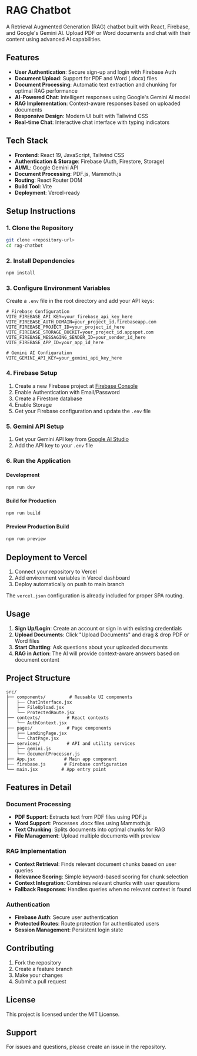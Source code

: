 # RAG Chatbot

A Retrieval Augmented Generation (RAG) chatbot built with React, Firebase, and Google's Gemini AI. Upload PDF or Word documents and chat with their content using advanced AI capabilities.

## Features

- **User Authentication**: Secure sign-up and login with Firebase Auth
- **Document Upload**: Support for PDF and Word (.docx) files
- **Document Processing**: Automatic text extraction and chunking for optimal RAG performance
- **AI-Powered Chat**: Intelligent responses using Google's Gemini AI model
- **RAG Implementation**: Context-aware responses based on uploaded documents
- **Responsive Design**: Modern UI built with Tailwind CSS
- **Real-time Chat**: Interactive chat interface with typing indicators

## Tech Stack

- **Frontend**: React 19, JavaScript, Tailwind CSS
- **Authentication & Storage**: Firebase (Auth, Firestore, Storage)
- **AI/ML**: Google Gemini API
- **Document Processing**: PDF.js, Mammoth.js
- **Routing**: React Router DOM
- **Build Tool**: Vite
- **Deployment**: Vercel-ready

## Setup Instructions

### 1. Clone the Repository
```bash
git clone <repository-url>
cd rag-chatbot
```

### 2. Install Dependencies
```bash
npm install
```

### 3. Configure Environment Variables
Create a `.env` file in the root directory and add your API keys:

```env
# Firebase Configuration
VITE_FIREBASE_API_KEY=your_firebase_api_key_here
VITE_FIREBASE_AUTH_DOMAIN=your_project_id.firebaseapp.com
VITE_FIREBASE_PROJECT_ID=your_project_id_here
VITE_FIREBASE_STORAGE_BUCKET=your_project_id.appspot.com
VITE_FIREBASE_MESSAGING_SENDER_ID=your_sender_id_here
VITE_FIREBASE_APP_ID=your_app_id_here

# Gemini AI Configuration
VITE_GEMINI_API_KEY=your_gemini_api_key_here
```

### 4. Firebase Setup
1. Create a new Firebase project at [Firebase Console](https://console.firebase.google.com/)
2. Enable Authentication with Email/Password
3. Create a Firestore database
4. Enable Storage
5. Get your Firebase configuration and update the `.env` file

### 5. Gemini API Setup
1. Get your Gemini API key from [Google AI Studio](https://makersuite.google.com/app/apikey)
2. Add the API key to your `.env` file

### 6. Run the Application

#### Development
```bash
npm run dev
```

#### Build for Production
```bash
npm run build
```

#### Preview Production Build
```bash
npm run preview
```

## Deployment to Vercel

1. Connect your repository to Vercel
2. Add environment variables in Vercel dashboard
3. Deploy automatically on push to main branch

The `vercel.json` configuration is already included for proper SPA routing.

## Usage

1. **Sign Up/Login**: Create an account or sign in with existing credentials
2. **Upload Documents**: Click "Upload Documents" and drag & drop PDF or Word files
3. **Start Chatting**: Ask questions about your uploaded documents
4. **RAG in Action**: The AI will provide context-aware answers based on document content

## Project Structure

```
src/
├── components/         # Reusable UI components
│   ├── ChatInterface.jsx
│   ├── FileUpload.jsx
│   └── ProtectedRoute.jsx
├── contexts/          # React contexts
│   └── AuthContext.jsx
├── pages/             # Page components
│   ├── LandingPage.jsx
│   └── ChatPage.jsx
├── services/          # API and utility services
│   ├── gemini.js
│   └── documentProcessor.js
├── App.jsx           # Main app component
├── firebase.js       # Firebase configuration
└── main.jsx         # App entry point
```

## Features in Detail

### Document Processing
- **PDF Support**: Extracts text from PDF files using PDF.js
- **Word Support**: Processes .docx files using Mammoth.js
- **Text Chunking**: Splits documents into optimal chunks for RAG
- **File Management**: Upload multiple documents with preview

### RAG Implementation
- **Context Retrieval**: Finds relevant document chunks based on user queries
- **Relevance Scoring**: Simple keyword-based scoring for chunk selection
- **Context Integration**: Combines relevant chunks with user questions
- **Fallback Responses**: Handles queries when no relevant context is found

### Authentication
- **Firebase Auth**: Secure user authentication
- **Protected Routes**: Route protection for authenticated users
- **Session Management**: Persistent login state

## Contributing

1. Fork the repository
2. Create a feature branch
3. Make your changes
4. Submit a pull request

## License

This project is licensed under the MIT License.

## Support

For issues and questions, please create an issue in the repository.
